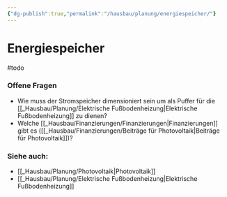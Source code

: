 ```yaml
---
{"dg-publish":true,"permalink":"/hausbau/planung/energiespeicher/"}
---
```


# Energiespeicher

#todo

### Offene Fragen
- Wie muss der Stromspeicher dimensioniert sein um als Puffer für die [[_Hausbau/Planung/Elektrische Fußbodenheizung|Elektrische Fußbodenheizung]] zu dienen?
- Welche [[_Hausbau/Finanzierungen/Finanzierungen|Finanzierungen]] gibt es ([[_Hausbau/Finanzierungen/Beiträge für Photovoltaik|Beiträge für Photovoltaik]])?

### Siehe auch:
- [[_Hausbau/Planung/Photovoltaik|Photovoltaik]]
- [[_Hausbau/Planung/Elektrische Fußbodenheizung|Elektrische Fußbodenheizung]]